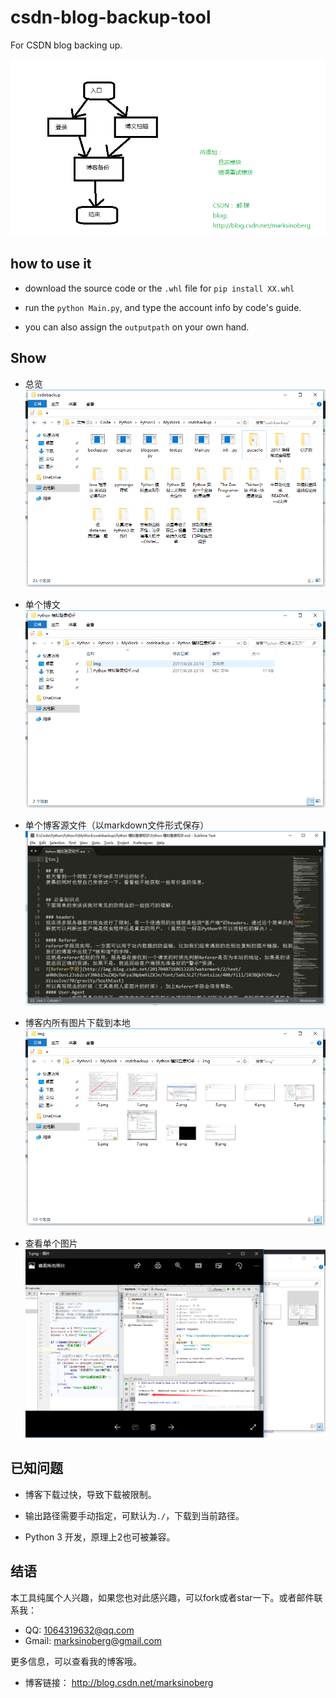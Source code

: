 # csdn-blog-backup-tool
For CSDN blog backing up.

![CSDN Blog Back up Tool](https://github.com/guoruibiao/csdn-blog-backup-tool/raw/master/imgs/csdn%E5%8D%9A%E5%AE%A2%E5%A4%87%E4%BB%BD%E5%B7%A5%E5%85%B7.png)

## how to use it

- download the source code or the `.whl` file for `pip install XX.whl`

- run the `python Main.py`, and type the account info by code's guide.

- you can also assign the `outputpath` on your own hand.

## Show

- 总览
![运行结果](https://github.com/guoruibiao/csdn-blog-backup-tool/raw/master/imgs/1.png)


- 单个博文
![单个博文](https://github.com/guoruibiao/csdn-blog-backup-tool/raw/master/imgs/2.png)


- 单个博客源文件（以markdown文件形式保存）
![单个博客源文件（以markdown文件形式保存）](https://github.com/guoruibiao/csdn-blog-backup-tool/raw/master/imgs/3.png)


- 博客内所有图片下载到本地
![博客内所有图片下载到本地](https://github.com/guoruibiao/csdn-blog-backup-tool/raw/master/imgs/4.png)


- 查看单个图片
![查看单个图片](https://github.com/guoruibiao/csdn-blog-backup-tool/raw/master/imgs/5.png)

## 已知问题

- 博客下载过快，导致下载被限制。

- 输出路径需要手动指定，可默认为`./`，下载到当前路径。

- Python 3 开发，原理上2也可被兼容。

## 结语

本工具纯属个人兴趣，如果您也对此感兴趣，可以fork或者star一下。或者邮件联系我：

- QQ: 1064319632@qq.com
- Gmail: marksinoberg@gmail.com

更多信息，可以查看我的博客哦。
- 博客链接： http://blog.csdn.net/marksinoberg
